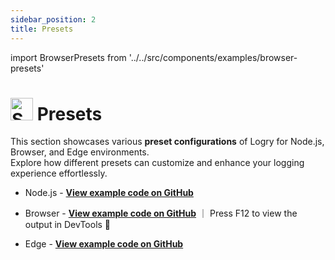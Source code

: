 ```yaml
---
sidebar_position: 2
title: Presets
---
```


import BrowserPresets from '../../src/components/examples/browser-presets'

# <img src="https://raw.githubusercontent.com/Tarikul-Islam-Anik/Animated-Fluent-Emojis/master/Emojis/Activities/Sparkles.png" alt="Sparkles" width="36" height="36" /> Presets

This section showcases various **preset configurations** of Logry for Node.js, Browser, and Edge environments.  
Explore how different presets can customize and enhance your logging experience effortlessly.

- Node.js - [**View example code on GitHub**](https://github.com/yiming-liao/logry/blob/main/examples/presets/node.ts)

- Browser - [**View example code on GitHub**](https://github.com/yiming-liao/logry/blob/main/examples/presets/browser.html) ｜ Press F12 to view the output in DevTools 👀

- Edge - [**View example code on GitHub**](https://github.com/yiming-liao/logry/blob/main/examples/presets/edge.ts)

<!-- Preview in devtools -->
<BrowserPresets />
